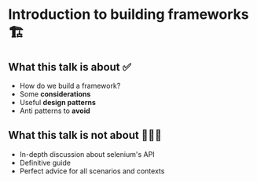# Introduction to building frameworks 🏗

## What this talk is about ✅

- How do we build a framework?
- Some **considerations**
- Useful **design patterns**
- Anti patterns to **avoid**

## What this talk is not about 🙅🏻‍♂️

- In-depth discussion about selenium's API
- Definitive guide
- Perfect advice for all scenarios and contexts

